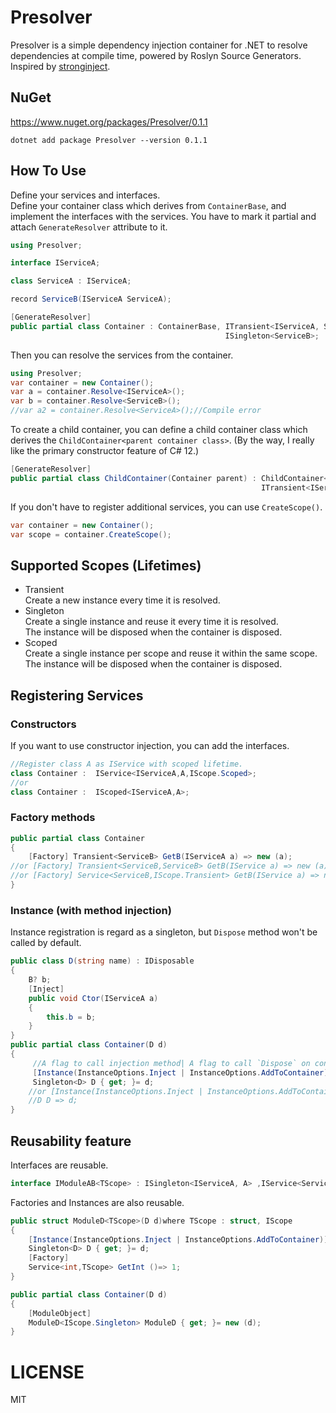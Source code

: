 # Presolver
Presolver is a simple dependency injection container for .NET to resolve dependencies at compile time, powered by Roslyn Source Generators.
Inspired by  [stronginject](https://github.com/YairHalberstadt/stronginject).


## NuGet
https://www.nuget.org/packages/Presolver/0.1.1
```
dotnet add package Presolver --version 0.1.1
```


## How To Use
Define your services and interfaces.  
Define your container class which derives from `ContainerBase`, and implement the interfaces with the services.
You have to mark it partial and attach `GenerateResolver` attribute to it.
```csharp
using Presolver;

interface IServiceA;

class ServiceA : IServiceA;

record ServiceB(IServiceA ServiceA);

[GenerateResolver]
public partial class Container : ContainerBase, ITransient<IServiceA, ServiceA>,
                                                ISingleton<ServiceB>;
```
Then you can resolve the services from the container.
```csharp
using Presolver;
var container = new Container();
var a = container.Resolve<IServiceA>();
var b = container.Resolve<ServiceB>();
//var a2 = container.Resolve<ServiceA>();//Compile error
```

To create a child container, you can define a child container class which derives  the `ChildContainer<parent container class>`.
(By the way, I really like the primary constructor feature of C# 12.)
```csharp
[GenerateResolver]
public partial class ChildContainer(Container parent) : ChildContainer<Container>(parent),
                                                        ITransient<IServiceA, ServiceA>;
```
If you don't have to register additional services, you can use `CreateScope()`.
```csharp
var container = new Container();
var scope = container.CreateScope();
```


## Supported Scopes (Lifetimes)
- Transient  
  Create a new instance every time it is resolved.
- Singleton  
  Create a single instance and reuse it every time it is resolved.  
  The instance will be disposed when the container is disposed.
- Scoped  
  Create a single instance per scope and reuse it within the same scope.  
  The instance will be disposed when the container is disposed.
## Registering Services

### Constructors
If you want to use constructor injection, you can add the interfaces.
```csharp
//Register class A as IService with scoped lifetime.
class Container :  IService<IServiceA,A,IScope.Scoped>;
//or
class Container :  IScoped<IServiceA,A>;
```
### Factory methods
```csharp
public partial class Container 
{
    [Factory] Transient<ServiceB> GetB(IServiceA a) => new (a);
//or [Factory] Transient<ServiceB,ServiceB> GetB(IService a) => new (a);
//or [Factory] Service<ServiceB,IScope.Transient> GetB(IService a) => new (a);
}
```
### Instance (with method injection)

Instance registration is regard as a singleton, but `Dispose` method won't be called by default.
```csharp
public class D(string name) : IDisposable
{
    B? b;
    [Inject]
    public void Ctor(IServiceA a)
    {
        this.b = b;
    }
}
public partial class Container(D d)
{
     //A flag to call injection method| A flag to call `Dispose` on container disposal
     [Instance(InstanceOptions.Inject | InstanceOptions.AddToContainer)]
     Singleton<D> D { get; }= d;
    //or [Instance(InstanceOptions.Inject | InstanceOptions.AddToContainer)]
    //D D => d;
}
```


## Reusability feature
Interfaces are reusable.
```csharp
interface IModuleAB<TScope> : ISingleton<IServiceA, A> ,IService<ServiceB,TScope>where TScope : struct, IScope;
```
Factories and Instances are also reusable.
```csharp
public struct ModuleD<TScope>(D d)where TScope : struct, IScope
{
    [Instance(InstanceOptions.Inject | InstanceOptions.AddToContainer)]
    Singleton<D> D { get; }= d;
    [Factory]
    Service<int,TScope> GetInt ()=> 1;
}

public partial class Container(D d)
{
    [ModuleObject]
    ModuleD<IScope.Singleton> ModuleD { get; }= new (d);
}
```


# LICENSE
MIT